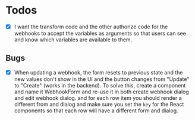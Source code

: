# Todos

- [x] I want the transform code and the other authorize code for the webhooks to accept the variables as arguments so that users can see and know which variables are available to them.

## Bugs

- [x] When updating a webhook, the form resets to previous state and the new values don't show in the UI and the button changes from "Update" to "Create" (works in the backend). To solve this, create a component and name it WebhookForm and re-use it in both create webhook dialog and edit webhook dialog. and for each row item you should render a different from and dialog and make sure you set the `key` for the React components so that each row will have a different form and dialog.
